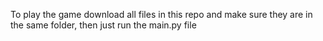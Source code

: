 To play the game download all files in this repo and make sure they are in the same folder, then just run the main.py file
